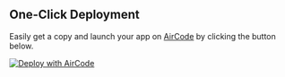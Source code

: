 ## One-Click Deployment

Easily get a copy and launch your app on [AirCode](https://aircode.io/) by clicking the button below.

[![Deploy with AirCode](https://aircode.io/aircode-deploy-button.svg)](https://aircode.io/dashboard?owner=AirCodeLabs&repo=Awesome-actions-for-GPTs&path=actions%2Fdata-assistant&appname=data%20assistant)